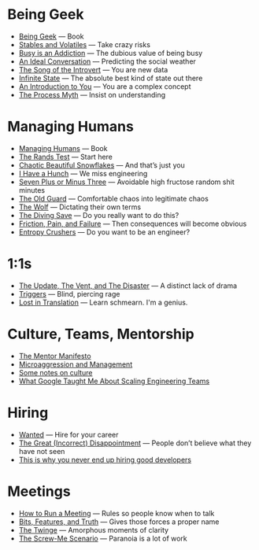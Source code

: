 # Being Geek
* [Being Geek](http://beinggeek.com) — Book
* [Stables and Volatiles](http://randsinrepose.com/archives/stables-and-volatiles/) — Take crazy risks
* [Busy is an Addiction](http://randsinrepose.com/archives/busy-is-an-addiction/) — The dubious value of being busy
* [An Ideal Conversation](http://randsinrepose.com/archives/an-ideal-conversation/) — Predicting the social weather
* [The Song of the Introvert](http://randsinrepose.com/archives/the-song-of-the-introvert/) — You are new data
* [Infinite State](http://randsinrepose.com/archives/infinite-state/) — The absolute best kind of state out there
* [An Introduction to You](http://randsinrepose.com/archives/an-introduction-to-you/) — You are a complex concept
* [The Process Myth](http://randsinrepose.com/archives/the-process-myth/) — Insist on understanding

# Managing Humans
* [Managing Humans](http://managinghumans.com) — Book
* [The Rands Test](http://randsinrepose.com/archives/the-rands-test/) — Start here
* [Chaotic Beautiful Snowflakes](http://randsinrepose.com/archives/chaotic-beautiful-snowflakes/) — And that’s just you
* [I Have a Hunch](http://randsinrepose.com/archives/i-have-a-hunch/) — We miss engineering
* [Seven Plus or Minus Three](http://randsinrepose.com/archives/seven-plus-or-minus-three/) — Avoidable high fructose random shit minutes
* [The Old Guard](http://randsinrepose.com/archives/the-old-guard/) — Comfortable chaos into legitimate chaos
* [The Wolf](http://randsinrepose.com/archives/the-wolf/) — Dictating their own terms
* [The Diving Save](http://randsinrepose.com/archives/the-diving-save/) — Do you really want to do this?
* [Friction, Pain, and Failure](http://randsinrepose.com/archives/friction-pain-and-failure/) — Then consequences will become obvious
* [Entropy Crushers](http://randsinrepose.com/archives/entropy-crushers/) — Do you want to be an engineer?

# 1:1s
* [The Update, The Vent, and The Disaster](http://randsinrepose.com/archives/the-update-the-vent-and-the-disaster/) — A distinct lack of drama
* [Triggers](http://randsinrepose.com/archives/triggers/) — Blind, piercing rage
* [Lost in Translation](http://randsinrepose.com/archives/lost-in-translation/) — Learn schmearn. I'm a genius.

# Culture, Teams, Mentorship
* [The Mentor Manifesto](http://www.davidgcohen.com/2011/08/28/the-mentor-manifesto/)
* [Microaggression and Management](https://web.archive.org/web/20140405220327/https://medium.com/about-work/65d4740f7a2f)
* [Some notes on culture](http://ataussig.com/post/32402969166/some-notes-on-culture)
* [What Google Taught Me About Scaling Engineering Teams](http://www.theeffectiveengineer.com/blog/what-i-learned-from-googles-engineering-culture)

# Hiring
* [Wanted](http://randsinrepose.com/archives/wanted/) — Hire for your career
* [The Great (Incorrect) Disappointment](http://randsinrepose.com/archives/the-great-incorrect-disappointment/) — People don’t believe what they have not seen
* [This is why you never end up hiring good developers](http://qz.com/258066/this-is-why-you-dont-hire-good-developers/)

# Meetings
* [How to Run a Meeting](http://randsinrepose.com/archives/how-to-run-a-meeting/) — Rules so people know when to talk
* [Bits, Features, and Truth](http://randsinrepose.com/archives/bits-features-and-truth/) — Gives those forces a proper name
* [The Twinge](http://randsinrepose.com/archives/the-twinge/) — Amorphous moments of clarity
* [The Screw-Me Scenario](http://randsinrepose.com/archives/the-screwme-scenario/) — Paranoia is a lot of work

